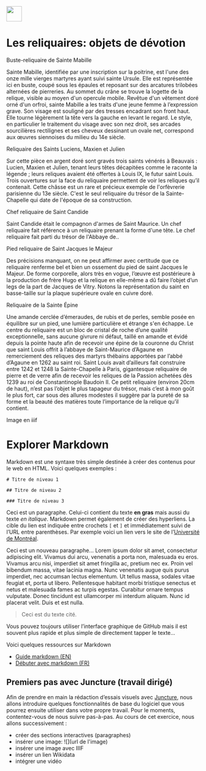 <a href="https://juncture-digital.org"><img src="https://raw.githubusercontent.com/digitalArtHistory/recits-numeriques/main/images/btn_juncture.svg" style="height:40px"></a>

<param ve-config 
       title="depart" 
       banner="/images/ViennaDioscoridesFolio483vBirds.jpg" 
       layout="vertical">


# Les reliquaires: objets de dévotion


 Buste-reliquaire de Sainte Mabille

Sainte Mabille, identifiée par une inscription sur la poitrine, est l'une des onze mille vierges martyres ayant suivi sainte Ursule. Elle est représentée ici en buste, coupé sous les épaules et reposant sur des arcatures trilobées alternées de pierreries. Au sommet du crâne se trouve la logette de la relique, visible au moyen d'un opercule mobile. Revêtue d'un vêtement doré orné d'un orfroi, sainte Mabille a les traits d'une jeune femme à l’expression grave. Son visage est souligné par des tresses encadrant son front haut. Elle tourne légèrement la tête vers la gauche en levant le regard.
Le style, en particulier le traitement du visage avec son nez droit, ses arcades sourcilières rectilignes et ses cheveux dessinant un ovale net, correspond aux œuvres siennoises du milieu du 14e siècle.
<param ve-graphic 
  url="https://www.musee-moyenage.fr/cache/media/oeuvres/60-buste-reliquaire-de-sainte-mabille/buste-reliquaire-de-sainte-mabille/s,900-4d2b0f.jpg" 
  title="Buste reliquaire de Sainte Mabille" /> 
  

 Reliquaire des Saints Luciens, Maxien et Julien

Sur cette pièce en argent doré sont gravés trois saints vénérés à Beauvais : Lucien, Maxien et Julien, tenant leurs têtes décapitées comme le raconte la légende ; leurs reliques avaient été offertes à Louis IX, le futur saint Louis.
Trois ouvertures sur la face du reliquaire permettent de voir les reliques qu’il contenait.  Cette châsse est un rare et précieux exemple de l'orfèvrerie parisienne du 13e siècle. C'est le seul reliquaire du trésor de la Sainte-Chapelle qui date de l'époque de sa construction.
<param ve-graphic 
  url="https://www.musee-moyenage.fr/cache/media/oeuvres/41-reliquaire-des-saints-lucien-maxien-et-julien/reliquaire%20des%20saints%20lucien,%20maxien%20et%20julien%20-1/s,900-6dca78.jpg" 
  title="Reliquaire des Saints Lucien, Maxien et Julien" />


Chef reliquaire de Saint Candide

Saint Candide était le compagnon d'armes de Saint Maurice. 
Un chef reliquaire fait référence à un reliquaire prenant la forme d'une tête. 
Le chef reliquaire fait parti du trésor de l'Abbaye de.. 
<param ve-graphic 
  url="https://omci.inha.fr/files/large/300/St_Maurice_Agaune_gen.jpg" 
  title="Chef reliquaire de Saint Candide" />
  
Pied reliquaire de Saint Jacques le Majeur

Des précisions manquant, on ne peut affirmer avec certitude que ce reliquaire renferme bel et bien un ossement du pied de saint Jacques le Majeur. De forme corporelle, alors très en vogue, l’œuvre est postérieure à la production de frère Hugo et la relique en elle-même a dû faire l’objet d’un legs de la part de Jacques de Vitry. Notons la représentation du saint en basse-taille sur la plaque supérieure ovale en cuivre doré.
<param ve-graphic 
  url="https://wp.fr.aleteia.org/wp-content/uploads/sites/6/2021/08/3-Pied-reliquaire-de-saint-Jacques-le-Majeur.-Namur-Photo-TreM.a-Muse%CC%81e-des-Arts-anciens-du-Namurois-Tre%CC%81sor-dOignies.jpg?w=1280&crop=1" 
  title="Pied reliquaire de Saint Jacques le Majeur" />
  
  
Reliquaire de la Sainte Épine 

Une amande cerclée d’émeraudes, de rubis et de perles, semble posée en équilibre sur un pied, une lumière particulière et étrange s'en échappe. Le centre du reliquaire est un bloc de cristal de roche d’une qualité exceptionnelle, sans aucune givrure ni défaut, taillé en amande et évidé depuis la pointe haute afin de recevoir une épine de la couronne du Christ que saint Louis offrit à l’abbaye de Saint-Maurice d’Agaune en remerciement des reliques des martyrs thébains apportées par l’abbé d’Agaune en 1262 au saint roi.
Saint Louis avait d’ailleurs fait construire entre 1242 et 1248 la Sainte-Chapelle à Paris, gigantesque reliquaire de pierre et de verre afin de recevoir les reliques de la Passion achetées dès 1239 au roi de Constantinople Baudoin II.
Ce petit reliquaire (environ 20cm de haut), n’est pas l’objet le plus tapageur du trésor, mais c’est à mon goût le plus fort, car sous des allures modestes il suggère par la pureté de sa forme et la beauté des matières toute l’importance de la relique qu’il contient.
<param ve-graphic 
  url="https://www.narthex.fr/blogs/orfevrerie/images-g-denniel/vignette-reliquaire-de-la-sainte-epine-c-tresor-de.jpg/image_preview" 
  title="Reliquaire de la Sainte Épine" />
<param ve-video id="xLrPnmH-yLo" title="Reliquaire de la Sainte Épine" start="1" />
  
 Image en iiif
  <param ve-image 
    manifest="https://gallica.bnf.fr/iiif/ark:/12148/btv1b102274285/manifest.json" />
    

# Explorer Markdown

Markdown est une syntaxe très simple destinée à créer des contenus pour le web en HTML. Voici quelques exemples :

```
# Titre de niveau 1

## Titre de niveau 2

### Titre de niveau 3
```

Ceci est un paragraphe. Celui-ci contient du texte **en gras** mais aussi du texte *en italique*. Markdown permet également de créer des hyperliens. La cible du lien est indiquée entre crochets `[` et `]` et immédiatement suivi de l’URL entre parenthèses. Par exemple voici un lien vers le site de l’[Université de Montréal](http://www.umontreal.ca).

Ceci est un nouveau paragraphe...  Lorem ipsum dolor sit amet, consectetur adipiscing elit. Vivamus dui arcu, venenatis a porta non, malesuada eu eros. Vivamus arcu nisi, imperdiet sit amet fringilla ac, pretium nec ex. Proin vel bibendum massa, vitae lacinia magna. Nunc venenatis augue quis purus imperdiet, nec accumsan lectus elementum. Ut tellus massa, sodales vitae feugiat et, porta ut libero. Pellentesque habitant morbi tristique senectus et netus et malesuada fames ac turpis egestas. Curabitur ornare tempus vulputate. Donec tincidunt est ullamcorper mi interdum aliquam. Nunc id placerat velit. Duis et est nulla. 

> Ceci est du texte cité.

Vous pouvez toujours utiliser l’interface graphique de GitHub mais il est souvent plus rapide et plus simple de directement tapper le texte...

Voici quelques ressources sur Markdown
- [Guide markdown (EN)](https://docs.github.com/en/get-started/writing-on-github/getting-started-with-writing-and-formatting-on-github/basic-writing-and-formatting-syntax)
- [Débuter avec markdown (FR)](https://programminghistorian.org/fr/lecons/debuter-avec-markdown)

## Premiers pas avec Juncture (travail dirigé)

Afin de prendre en main la rédaction d’essais visuels avec [Juncture](https://juncture-digital.org/), nous allons introduire quelques fonctionnalités de base du logiciel que vous pourrez ensuite utiliser dans votre propre travail. Pour le moments, contentez-vous de nous suivre pas-à-pas. Au cours de cet exercice, nous allons successivement :
- créer des sections interactives (paragraphes)
- insérer une image: ![](url de l'image)
- insérer une image avec IIIF
- insérer un lien Wikidata
- intégrer une vidéo





